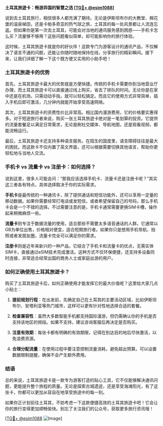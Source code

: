 **土耳其旅遊卡：畅游异国的智慧之选 [[TG💪+ @esim1088](https://t.me/s/esim1088)]**

说到去土耳其旅行，相信很多人都充满了期待。无论是伊斯坦布尔的大教堂、棉花堡的温泉梯田，还是卡帕多奇亚的热气球之旅，土耳其的每一处风景都让人流连忘返。但如果你是第一次去土耳其，可能会对当地的通讯服务感到困惑——手机卡怎么买？流量够不够用？这些问题看似简单，却可能影响你的旅行体验。

这时候，土耳其旅遊卡就是你的好伙伴！这款专门为游客设计的通讯产品，不仅解决了语言不通的问题，还能让你随时随地保持在线，分享旅行的精彩瞬间。接下来，让我们详细了解一下这个既方便又实用的小助手吧！

### 土耳其旅遊卡的优势

首先，土耳其旅遊卡最大的优势就是方便快捷。传统的手机卡需要你到当地营业厅办理，而土耳其旅遊卡可以直接通过线上购买，省去了排队的时间。无论你是在家中还是在机场，只需动动手指，就可以轻松搞定。而且它的使用方式非常简单，插入手机后即可激活，几分钟内就能开始享受高速网络。

其次，土耳其旅遊卡的资费性价比非常高。相比国内漫游费用，它的价格要实惠得多。对于短途旅行者来说，购买一张土耳其旅遊卡绝对是一笔划算的投资。它提供的流量套餐足以满足日常需求，无论是刷社交媒体、导航地图，还是观看视频，都能流畅运行。

最后，土耳其旅遊卡还支持多种语言服务。在陌生的国度里，语言障碍往往是最大的困扰。而这款卡不仅内置了英文界面，还可以根据需要切换其他语言，帮助你更轻松地与当地人交流。

### 手机卡 vs 流量卡 vs 注册卡：如何选择？

说到这里，很多人可能会问：“那我应该选择手机卡、流量卡还是注册卡呢？”其实这三者各有特点，具体选择取决于你的实际需求。

**手机卡**是最传统的一种通讯卡，除了提供通话和短信功能外，还可以享用一定量的移动数据。如果你需要经常打电话或发短信，或者希望保留自己的号码，那么手机卡会是一个不错的选择。不过需要注意的是，手机卡通常需要更换SIM卡槽，操作起来稍微麻烦一些。

**流量卡**则专注于数据流量的使用，适合那些不需要太多语音通话的人群。它通常以GB为单位出售，价格相对便宜，适合短期旅行者。如果你只是想用手机导航、拍照或者发朋友圈，流量卡完全可以满足你的需求。

**注册卡**则是近年来新兴的一种产品，它结合了手机卡和流量卡的优点，无需实体SIM卡，直接通过eSIM技术完成激活。这种方式不仅环保便捷，还支持多设备同时连接，非常适合经常出国的商务人士或家庭出游的用户。

### 如何正确使用土耳其旅遊卡？

购买了土耳其旅遊卡后，如何正确使用才能发挥它的最大价值呢？这里给大家几点小贴士：

1. **提前规划行程**：在出发前，先确定自己在土耳其的主要活动区域，比如伊斯坦布尔、安塔利亚等热门城市，这样可以更有针对性地选择合适的套餐。
   
2. **检查兼容性**：虽然大多数智能手机都支持国际漫游，但仍需确认你的手机是否支持该地区的频段。如果不支持，建议咨询客服后再决定是否购买。

3. **注意有效期**：每张卡都有明确的有效期限，记得在到达目的地后尽快激活，以免浪费资源。

4. **合理分配流量**：在使用过程中要注意控制流量消耗，避免超出预算。可以设置数据限制提醒，确保不会产生额外费用。

### 结语

总的来说，土耳其旅遊卡是一款专为游客打造的贴心工具，它不仅能够解决通讯问题，更能提升整个旅程的质量。无论是探索古城遗迹，还是享受海滩阳光，有了这张卡，你都可以更加从容自在地享受旅途中的每一刻。

如果你正计划前往土耳其，不妨考虑一下这款便捷高效的土耳其旅遊卡吧！它会让你的旅行变得更加顺畅愉快。别忘了关注我们的公众号，获取更多旅行资讯哦！

[[TG💪+ @esim1088](https://t.me/s/esim1088) ![Image](https://i.postimg.cc/4NQfJmqS/Snipaste-2025-05-13-00-14-12.png)]